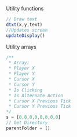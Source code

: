 Utility functions

```js
// Draw text
dtxt(x,y,text)
//Updates screen
updateDisplay()
```

Utility arrays

```js
/**
 * Array:
 * Player X
 * Player Y
 * Cursor X
 * Cursor Y
 * Is Clicking
 * Is Alternate Action
 * Cursor X Previous Tick
 * Cursor Y Previous Tick
*/
s = [0,0,0,0,0,0,0,0]
// Get Directory
parentFolder = []
```
